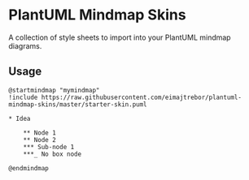 # PlantUML Mindmap Skins

A collection of style sheets to import into your PlantUML mindmap diagrams.

## Usage

```plantuml
@startmindmap "mymindmap"
!include https://raw.githubusercontent.com/eimajtrebor/plantuml-mindmap-skins/master/starter-skin.puml

* Idea

    ** Node 1
    ** Node 2
    *** Sub-node 1
    ***_ No box node

@endmindmap
```

